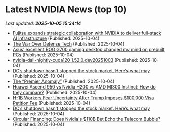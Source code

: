 # Latest NVIDIA News (top 10)
_Last updated: **2025-10-05 15:34:14**_

- [Fujitsu expands strategic collaboration with NVIDIA to deliver full-stack AI infrastructure](https://www.prnewswire.co.uk/news-releases/fujitsu-expands-strategic-collaboration-with-nvidia-to-deliver-full-stack-ai-infrastructure-302575245.html) (Published: 2025-10-04)
- [The War Over Defense Tech](http://www.nybooks.com/online/2025/10/04/the-war-over-defense-tech/) (Published: 2025-10-04)
- [Asus’ excellent ROG G700 gaming desktop changed my mind on prebuilt PCs](https://mobilesyrup.com/2025/10/04/asus-excellent-rog-g700-gaming-desktop-changed-my-mind-on-prebuilt-pcs/) (Published: 2025-10-04)
- [nvidia-dali-nightly-cuda120 1.52.0.dev20251003](https://pypi.org/project/nvidia-dali-nightly-cuda120/1.52.0.dev20251003/) (Published: 2025-10-04)
- [DC’s shutdown hasn't stopped the stock market. Here’s what may](https://apnews.com/article/stock-market-rates-records-shutdown-earnings-ai-251fefd075ac658ce498c9d1953efc70) (Published: 2025-10-04)
- [The “Premier Anomaly”](https://dailyreckoning.com/the-premier-anomaly/) (Published: 2025-10-04)
- [Huawei Ascend 950 vs Nvidia H200 vs AMD MI300 Instinct: How do they compare?](https://www.techradar.com/pro/huawei-ascend-950-vs-nvidia-h200-vs-amd-mi300-instinct-how-do-they-compare) (Published: 2025-10-04)
- [H-1B Workers Fear Uncertainty After Trump Imposes $100,000 Visa Petition Fee](https://www.kqed.org/news/12058586/silicon-valley-dreams-at-risk-current-h-1bs-sidestep-trumps-100k-fee-for-now) (Published: 2025-10-04)
- [DC’s shutdown hasn't stopped the stock market. Here’s what may](https://abcnews.go.com/Business/wireStory/dcs-shutdown-stopped-stock-market-heres-126214384) (Published: 2025-10-04)
- [Circular Financing: Does Nvidia's $110B Bet Echo the Telecom Bubble?](https://tomtunguz.com/nvidia_nortel_vendor_financing_comparison/) (Published: 2025-10-04)
